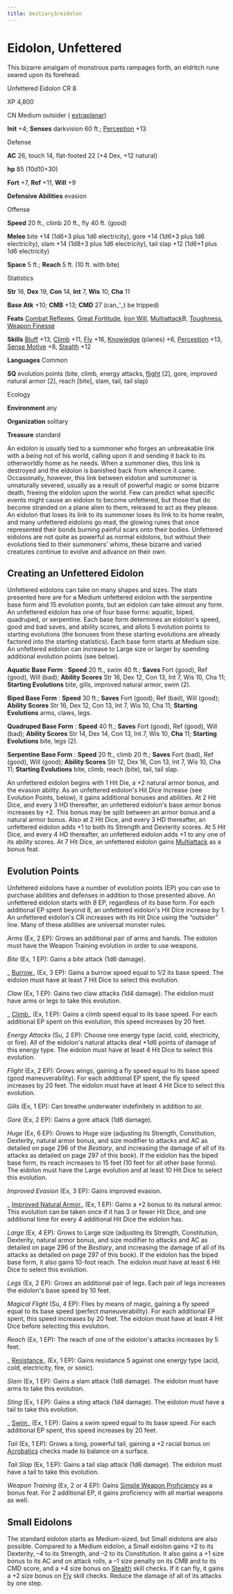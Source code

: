 ```yaml
---
title: bestiary3/eidolon
---
```

# Eidolon, Unfettered

This bizarre amalgam of monstrous parts rampages forth, an eldritch rune seared upon its forehead.

Unfettered Eidolon CR 8

XP 4,800

CN Medium outsider ( [extraplanar](monsters/creatureTypes#_extraplanar-subtype))

**Init** +4; **Senses** darkvision 60 ft.; [Perception](skills/perception#_perception) +13

Defense

**AC** 26, touch 14, flat-footed 22 (+4 Dex, +12 natural)

**hp** 85 (10d10+30)

**Fort** +7, **Ref** +11, **Will** +9

**Defensive Abilities** evasion

Offense

**Speed** 20 ft., climb 20 ft., fly 40 ft. (good)

**Melee** bite +14 (1d6+3 plus 1d6 electricity), gore +14 (1d6+3 plus 1d6 electricity), slam +14 (1d8+3 plus 1d6 electricity), tail slap +12 (1d6+1 plus 1d6 electricity)

**Space** 5 ft.; **Reach** 5 ft. (10 ft. with bite)

Statistics

**Str** 16, **Dex** 19, **Con** 14, **Int** 7, **Wis** 10, **Cha** 11

**Base Atk** +10; **CMB** +13; **CMD** 27 (can_'_t be tripped)

**Feats** [Combat Reflexes](feats#_combat-reflexes), [Great Fortitude](feats#_great-fortitude), [Iron Will](feats#_iron-will), [Multiattack](monsters/monsterFeats#_multiattack)B, [Toughness](feats#_toughness), [Weapon Finesse](feats#_weapon-finesse)

**Skills** [Bluff](skills/bluff#_bluff) +13, [Climb](skills/climb#_climb) +11, [Fly](skills/fly#_fly) +16, [Knowledge](skills/knowledge#_knowledge) (planes) +6, [Perception](skills/perception#_perception) +13, [Sense Motive](skills/senseMotive#_sense-motive) +8, [Stealth](skills/stealth#_stealth) +12

**Languages** Common

**SQ** evolution points (bite, climb, energy attacks, [flight](monsters/universalMonsterRules#_flight-(ex,-sp,-or-su)) [2], gore, improved natural armor [2], reach [bite], slam, tail, tail slap)

Ecology

**Environment** any

**Organization** solitary

**Treasure** standard

An eidolon is usually tied to a summoner who forges an unbreakable link with a being not of his world, calling upon it and sending it back to its otherworldly home as he needs. When a summoner dies, this link is destroyed and the eidolon is banished back from whence it came. Occasionally, however, this link between eidolon and summoner is unnaturally severed, usually as a result of powerful magic or some bizarre death, freeing the eidolon upon the world. Few can predict what specific events might cause an eidolon to become unfettered, but those that do become stranded on a plane alien to them, released to act as they please. An eidolon that loses its link to its summoner loses its link to its home realm, and many unfettered eidolons go mad, the glowing runes that once represented their bonds burning painful scars onto their bodies. Unfettered eidolons are not quite as powerful as normal eidolons, but without their evolutions tied to their summoners' whims, these bizarre and varied creatures continue to evolve and advance on their own.

## Creating an Unfettered Eidolon

Unfettered eidolons can take on many shapes and sizes. The stats presented here are for a Medium unfettered eidolon with the serpentine base form and 15 evolution points, but an eidolon can take almost any form. An unfettered eidolon has one of four base forms: aquatic, biped, quadruped, or serpentine. Each base form determines an eidolon's speed, good and bad saves, and ability scores, and allots 5 evolution points to starting evolutions (the bonuses from these starting evolutions are already factored into the starting statistics). Each base form starts at Medium size. An unfettered eidolon can increase to Large size or larger by spending additional evolution points (see below).

**Aquatic Base Form** : **Speed** 20 ft., swim 40 ft.; **Saves** Fort (good), Ref (good), Will (bad); **Ability Scores** Str 16, Dex 12, Con 13, Int 7, Wis 10, Cha 11; **Starting Evolutions** bite, gills, improved natural armor, swim (2).

**Biped Base Form** : **Speed** 30 ft.; **Saves** Fort (good), Ref (bad), Will (good); **Ability Scores** Str 16, Dex 12, Con 13, Int 7, Wis 10, Cha 11; **Starting Evolutions** arms, claws, legs.

**Quadruped Base Form** : **Speed** 40 ft.; **Saves** Fort (good), Ref (good), Will (bad); **Ability Scores** Str 14, Dex 14, Con 13, Int 7, Wis 10, **Cha** 11; **Starting Evolutions** bite, legs (2).

**Serpentine Base Form** : **Speed** 20 ft., climb 20 ft.; **Saves** Fort (bad), Ref (good), Will (good); **Ability Scores** Str 12, Dex 16, Con 13, Int 7, Wis 10, Cha 11; **Starting Evolutions** bite, climb, reach (bite), tail, tail slap.

An unfettered eidolon begins with 1 Hit Die, a +2 natural armor bonus, and the evasion ability. As an unfettered eidolon's Hit Dice increase (see Evolution Points, below), it gains additional bonuses and abilities. At 2 Hit Dice, and every 3 HD thereafter, an unfettered eidolon's base armor bonus increases by +2. This bonus may be split between an armor bonus and a natural armor bonus. Also at 2 Hit Dice, and every 3 HD thereafter, an unfettered eidolon adds +1 to both its Strength and Dexterity scores. At 5 Hit Dice, and every 4 HD thereafter, an unfettered eidolon adds +1 to any one of its ability scores. At 7 Hit Dice, an unfettered eidolon gains [Multiattack](monsters/monsterFeats#_multiattack) as a bonus feat.

## Evolution Points

Unfettered eidolons have a number of evolution points (EP) you can use to purchase abilities and defenses in addition to those presented above. An unfettered eidolon starts with 8 EP, regardless of its base form. For each additional EP spent beyond 8, an unfettered eidolon's Hit Dice increase by 1. An unfettered eidolon's CR increases with its Hit Dice using the “outsider” line. Many of these abilities are universal monster rules.

_Arms_ (Ex, 2 EP): Grows an additional pair of arms and hands. The eidolon must have the Weapon Training evolution in order to use weapons.

_Bite_ (Ex, 1 EP): Gains a bite attack (1d6 damage).

_ [Burrow](ultimateMagic/spells/burrow#_burrow)_ (Ex, 3 EP): Gains a burrow speed equal to 1/2 its base speed. The eidolon must have at least 7 Hit Dice to select this evolution.

_Claw_ (Ex, 1 EP): Gains two claw attacks (1d4 damage). The eidolon must have arms or legs to take this evolution.

_ [Climb](skills/climb#_climb)_ (Ex, 1 EP): Gains a climb speed equal to its base speed. For each additional EP spent on this evolution, this speed increases by 20 feet.

_Energy Attacks_ (Su, 2 EP): Choose one energy type (acid, cold, electricity, or fire). All of the eidolon's natural attacks deal +1d6 points of damage of this energy type. The eidolon must have at least 4 Hit Dice to select this evolution.

_Flight_ (Ex, 2 EP): Grows wings, gaining a fly speed equal to its base speed (good maneuverability). For each additional EP spent, the fly speed increases by 20 feet. The eidolon must have at least 4 Hit Dice to select this evolution.

_Gills_ (Ex, 1 EP): Can breathe underwater indefinitely in addition to air.

_Gore_ (Ex, 2 EP): Gains a gore attack (1d6 damage).

_Huge_ (Ex, 6 EP): Grows to Huge size (adjusting its Strength, Constitution, Dexterity, natural armor bonus, and size modifier to attacks and AC as detailed on page 296 of the _Bestiary_, and increasing the damage of all of its attacks as detailed on page 297 of this book). If the eidolon has the biped base form, its reach increases to 15 feet (10 feet for all other base forms). The eidolon must have the Large evolution and at least 10 Hit Dice to select this evolution.

_Improved Evasion_ (Ex, 3 EP): Gains improved evasion.

_ [Improved Natural Armor](monsters/monsterFeats#_improved-natural-armor)_ (Ex, 1 EP): Gains a +2 bonus to its natural armor. This evolution can be taken once if it has 3 or fewer Hit Dice, and one additional time for every 4 additional Hit Dice the eidolon has.

_Large_ (Ex, 4 EP): Grows to Large size (adjusting its Strength, Constitution, Dexterity, natural armor bonus, and size modifier to attacks and AC as detailed on page 296 of the _Bestiary_, and increasing the damage of all of its attacks as detailed on page 297 of this book). If the eidolon has the biped base form, it also gains 10-foot reach. The eidolon must have at least 6 Hit Dice to select this evolution.

_Legs_ (Ex, 2 EP): Grows an additional pair of legs. Each pair of legs increases the eidolon's base speed by 10 feet.

_Magical Flight_ (Su, 4 EP): Flies by means of magic, gaining a fly speed equal to its base speed (perfect maneuverability). For each additional EP spent, this speed increases by 20 feet. The eidolon must have at least 4 Hit Dice before selecting this evolution.

_Reach_ (Ex, 1 EP): The reach of one of the eidolon's attacks increases by 5 feet.

_ [Resistance](spells/resistance#_resistance)_ (Ex, 1 EP): Gains resistance 5 against one energy type (acid, cold, electricity, fire, or sonic).

_Slam_ (Ex, 1 EP): Gains a slam attack (1d8 damage). The eidolon must have arms to take this evolution.

_Sting_ (Ex, 1 EP): Gains a sting attack (1d4 damage). The eidolon must have a tail to take this evolution.

_ [Swim](skills/swim#_swim)_ (Ex, 1 EP): Gains a swim speed equal to its base speed. For each additional EP spent, this speed increases by 20 feet.

_Tail_ (Ex, 1 EP): Grows a long, powerful tail, gaining a +2 racial bonus on [Acrobatics](skills/acrobatics#_acrobatics) checks made to balance on a surface.

_Tail Slap_ (Ex, 1 EP): Gains a tail slap attack (1d6 damage). The eidolon must have a tail to take this evolution.

_Weapon Training_ (Ex, 2 or 4 EP): Gains [Simple Weapon Proficiency](feats#_simple-weapon-proficiency) as a bonus feat. For 2 additional EP, it gains proficiency with all martial weapons as well.

## Small Eidolons

The standard eidolon starts as Medium-sized, but Small eidolons are also possible. Compared to a Medium eidolon, a Small eidolon gains +2 to its Dexterity, –4 to its Strength, and –2 to its Constitution. It also gains a +1 size bonus to its AC and on attack rolls, a –1 size penalty on its CMB and to its CMD score, and a +4 size bonus on [Stealth](skills/stealth#_stealth) skill checks. If it can fly, it gains a +2 size bonus on [Fly](skills/fly#_fly) skill checks. Reduce the damage of all of its attacks by one step.

